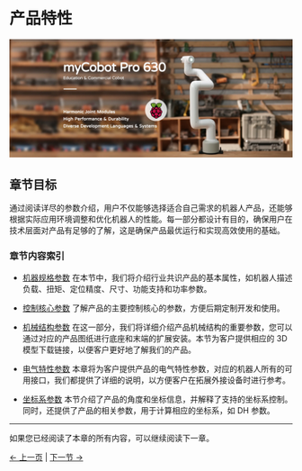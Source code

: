 # 产品特性

![pro600](../resources/4-FirstInstallAndUse/pro%20630%20cn.png)
> 

## 章节目标

通过阅读详尽的参数介绍，用户不仅能够选择适合自己需求的机器人产品，还能够根据实际应用环境调整和优化机器人的性能。每一部分都设计有目的，确保用户在技术层面对产品有足够的了解，这是确保产品最优运行和实现高效使用的基础。

### 章节内容索引


* [机器规格参数](./2.1-MachineSpecification.md)
在本节中，我们将介绍行业共识产品的基本属性，如机器人描述负载、扭矩、定位精度、尺寸、功能支持和功率参数。

* [控制核心参数](./2.2-ControlCoreParameter.md)
了解产品的主要控制核心的参数，方便后期定制开发和使用。

* [机械结构参数](./2.3-MechanicalStructureParameter.md)
在这一部分，我们将详细介绍产品机械结构的重要参数，您可以通过对应的产品图纸进行底座和末端的扩展安装。本节为客户提供相应的 3D 模型下载链接，以便客户更好地了解我们的产品。

* [电气特性参数](./2.4-ElectricalCharacteristicParameter.md)
本章将为客户提供产品的电气特性参数，对应的机器人所有的可用接口，我们都提供了详细的说明，以方便客户在拓展外接设备时进行参考。

* [坐标系参数](./2.5-CoordinateSystem.md)
本节介绍了产品的角度和坐标信息，并解释了支持的坐标系控制。同时，还提供了产品的相关参数，用于计算相应的坐标系，如 DH 参数。

---

如果您已经阅读了本章的所有内容，可以继续阅读下一章。

[← 上一页](../1-ProductIntroduction/1-ProductIntroduction.md) | [下一节 →](./2.1-MachineSpecification.md)
